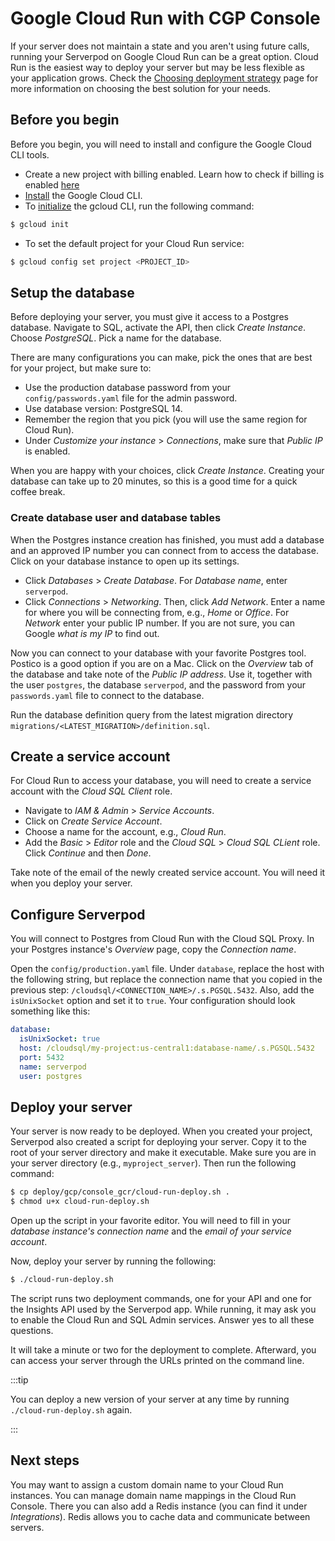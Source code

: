 # Google Cloud Run with CGP Console
If your server does not maintain a state and you aren't using future calls, running your Serverpod on Google Cloud Run can be a great option. Cloud Run is the easiest way to deploy your server but may be less flexible as your application grows. Check the [Choosing deployment strategy](deployment-strategy) page for more information on choosing the best solution for your needs.

## Before you begin
Before you begin, you will need to install and configure the Google Cloud CLI tools.

- Create a new project with billing enabled. Learn how to check if billing is enabled [here](https://cloud.google.com/billing/docs/how-to/verify-billing-enabled)
- [Install](https://cloud.google.com/sdk/docs/install) the Google Cloud CLI.
- To [initialize](https://cloud.google.com/sdk/docs/initializing) the gcloud CLI, run the following command:
```bash
$ gcloud init
```
- To set the default project for your Cloud Run service:
```bash
$ gcloud config set project <PROJECT_ID>
```

## Setup the database
Before deploying your server, you must give it access to a Postgres database. Navigate to SQL, activate the API, then click _Create Instance_. Choose _PostgreSQL_. Pick a name for the database.

There are many configurations you can make, pick the ones that are best for your project, but make sure to:
- Use the production database password from your `config/passwords.yaml` file for the admin password.
- Use database version: PostgreSQL 14.
- Remember the region that you pick (you will use the same region for Cloud Run).
- Under _Customize your instance_ > _Connections_, make sure that _Public IP_ is enabled.

When you are happy with your choices, click _Create Instance_. Creating your database can take up to 20 minutes, so this is a good time for a quick coffee break.

### Create database user and database tables
When the Postgres instance creation has finished, you must add a database and an approved IP number you can connect from to access the database. Click on your database instance to open up its settings.

- Click _Databases_ > _Create Database_. For _Database name_, enter `serverpod`.
- Click _Connections_ > _Networking_. Then, click _Add Network_. Enter a name for where you will be connecting from, e.g., _Home_ or _Office_. For _Network_ enter your public IP number. If you are not sure, you can Google _what is my IP_ to find out.

Now you can connect to your database with your favorite Postgres tool. Postico is a good option if you are on a Mac. Click on the _Overview_ tab of the database and take note of the _Public IP address_. Use it, together with the user `postgres`, the database `serverpod`, and the password from your `passwords.yaml` file to connect to the database.

Run the database definition query from the latest migration directory `migrations/<LATEST_MIGRATION>/definition.sql`.

## Create a service account
For Cloud Run to access your database, you will need to create a service account with the _Cloud SQL Client_ role.

- Navigate to _IAM & Admin_ > _Service Accounts_.
- Click on _Create Service Account_.
- Choose a name for the account, e.g., _Cloud Run_.
- Add the _Basic_ > _Editor_ role and the _Cloud SQL_ > _Cloud SQL CLient_ role. Click _Continue_ and then _Done_.

Take note of the email of the newly created service account. You will need it when you deploy your server.

## Configure Serverpod
You will connect to Postgres from Cloud Run with the Cloud SQL Proxy. In your Postgres instance's _Overview_ page, copy the _Connection name_.

Open the `config/production.yaml` file. Under `database`, replace the host with the following string, but replace the connection name that you copied in the previous step: `/cloudsql/<CONNECTION_NAME>/.s.PGSQL.5432`. Also, add the `isUnixSocket` option and set it to `true`. Your configuration should look something like this:

```yaml
database:
  isUnixSocket: true
  host: /cloudsql/my-project:us-central1:database-name/.s.PGSQL.5432
  port: 5432
  name: serverpod
  user: postgres
```

## Deploy your server
Your server is now ready to be deployed. When you created your project, Serverpod also created a script for deploying your server. Copy it to the root of your server directory and make it executable. Make sure you are in your server directory (e.g., `myproject_server`). Then run the following command:

```bash
$ cp deploy/gcp/console_gcr/cloud-run-deploy.sh .
$ chmod u+x cloud-run-deploy.sh
```

Open up the script in your favorite editor. You will need to fill in your _database instance's connection name_ and the _email of your service account_.

Now, deploy your server by running the following:

```bash
$ ./cloud-run-deploy.sh
```

The script runs two deployment commands, one for your API and one for the Insights API used by the Serverpod app. While running, it may ask you to enable the Cloud Run and SQL Admin services. Answer yes to all these questions.

It will take a minute or two for the deployment to complete. Afterward, you can access your server through the URLs printed on the command line.

:::tip

You can deploy a new version of your server at any time by running `./cloud-run-deploy.sh` again.

:::

## Next steps
You may want to assign a custom domain name to your Cloud Run instances. You can manage domain name mappings in the Cloud Run Console. There you can also add a Redis instance (you can find it under _Integrations_). Redis allows you to cache data and communicate between servers.